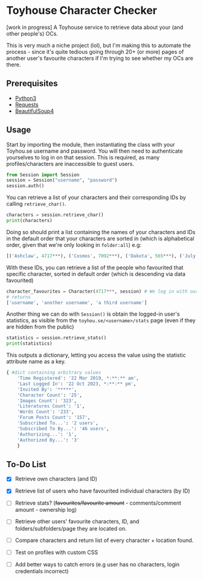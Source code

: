 # Toyhouse Character Checker
[work in progress] A Toyhouse service to retrieve data about your (and other people's) OCs.

This is very much a niche project (lol), but I'm making this to automate the process - since it's quite tedious going through 20+ (or more) pages of another user's favourite characters if I'm trying to see whether my OCs are there.

## Prerequisites
- [Python3](https://www.python.org/downloads/)
- [Requests](https://pypi.org/project/requests/)
- [BeautifulSoup4](https://pypi.org/project/beautifulsoup4/)


## Usage
Start by importing the module, then instantiating the class with your Toyhou.se username and password. 
You will then need to authenticate yourselves to log in on that session. This is required, as many profiles/characters are inaccessible to guest users. 

```python
from Session import Session
session = Session("username", "password")
session.auth()
```

You can retrieve a list of your characters and their corresponding IDs by calling `retrieve_char()`. 

```python
characters = session.retrieve_char()
print(characters)
```

Doing so should print a list containing the names of your characters and IDs in the default order that your characters are sorted in (which is alphabetical order, given that we're only looking in `folder:all`) e.g:

```python
[('Ashclaw', 4717***), ('Cosmos', 7092***), ('Dakota', 565***), ('July', 7955***)] 
```

With these IDs, you can retrieve a list of the people who favourited that specific character, sorted in default order (which is descending via data favourited)
```python
character_favourites = Character(4717***, session) # We log in with our pre-existing session to retrieve information about the character Ashclaw.
# returns
['username', 'another username', 'a third username']

```

Another thing we can do with `Session()` is obtain the logged-in user's statistics, as visible from the `toyhou.se/<username>/stats` page (even if they are hidden from the public) 
```python
statistics = session.retrieve_stats()
print(statistics)
```

This outputs a dictionary, letting you access the value using the statistic attribute name as a key.
```python
{ #dict containing arbitrary values
    'Time Registered': '22 Mar 2019, *:**:** am', 
    'Last Logged In': '22 Oct 2023, *:**:** pm', 
    'Invited By': '*****', 
    'Character Count': '25', 
    'Images Count': '323', 
    'Literatures Count': '1', 
    'Words Count': '233', 
    'Forum Posts Count': '157', 
    'Subscribed To...': '2 users', 
    'Subscribed To By...': '46 users', 
    'Authorizing...': '1', 
    'Authorized By...': '3'
    }
```

## To-Do List
- [x] Retrieve own characters (and ID) 

- [x] Retrieve list of users who have favourited individual characters (by ID)

- [ ] Retrieve stats? (~~favourites/favourite amount~~ - comments/comment amount - ownership log)

- [ ] Retrieve other users' favourite characters, ID, and folders/subfolders/page they are located on. 

- [ ] Compare characters and return list of every character + location found.

- [ ] Test on profiles with custom CSS

- [ ] Add better ways to catch errors (e.g user has no characters, login credentials incorrect)
